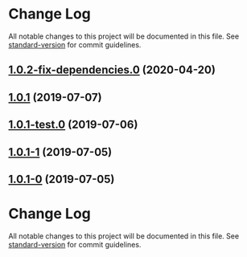 # Change Log

All notable changes to this project will be documented in this file. See [standard-version](https://github.com/conventional-changelog/standard-version) for commit guidelines.

<a name="1.0.2-fix-dependencies.0"></a>
## [1.0.2-fix-dependencies.0](https://github.com/dperez3/oapi-generator/compare/v1.0.1...v1.0.2-fix-dependencies.0) (2020-04-20)



<a name="1.0.1"></a>
## [1.0.1](https://github.com/dperez3/oapi-generator/compare/v1.0.0...v1.0.1) (2019-07-07)



<a name="1.0.1-test.0"></a>
## [1.0.1-test.0](https://github.com/dperez3/oapi-generator/compare/v1.0.1-1...v1.0.1-test.0) (2019-07-06)



<a name="1.0.1-1"></a>
## [1.0.1-1](https://github.com/dperez3/oapi-generator/compare/v1.0.1-0...v1.0.1-1) (2019-07-05)



<a name="1.0.1-0"></a>
## [1.0.1-0](https://github.com/dperez3/oapi-generator/compare/v1.0.0...v1.0.1-0) (2019-07-05)



# Change Log

All notable changes to this project will be documented in this file. See [standard-version](https://github.com/conventional-changelog/standard-version) for commit guidelines.
